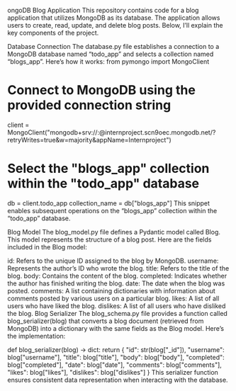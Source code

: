 ongoDB Blog Application
This repository contains code for a blog application that utilizes MongoDB as its database. The application allows users to create, read, update, and delete blog posts. Below, I’ll explain the key components of the project.

Database Connection
The database.py file establishes a connection to a MongoDB database named “todo_app” and selects a collection named “blogs_app”. Here’s how it works:
from pymongo import MongoClient

# Connect to MongoDB using the provided connection string
client = MongoClient("mongodb+srv://<username>:<password>@internproject.scn9oec.mongodb.net/?retryWrites=true&w=majority&appName=Internproject")

# Select the "blogs_app" collection within the "todo_app" database
db = client.todo_app
collection_name = db["blogs_app"]
This snippet enables subsequent operations on the “blogs_app” collection within the “todo_app” database.

Blog Model
The blog_model.py file defines a Pydantic model called Blog. This model represents the structure of a blog post. Here are the fields included in the Blog model:

id: Refers to the unique ID assigned to the blog by MongoDB.
username: Represents the author’s ID who wrote the blog.
title: Refers to the title of the blog.
body: Contains the content of the blog.
completed: Indicates whether the author has finished writing the blog.
date: The date when the blog was posted.
comments: A list containing dictionaries with information about comments posted by various users on a particular blog.
likes: A list of all users who have liked the blog.
dislikes: A list of all users who have disliked the blog.
Blog Serializer
The blog_schema.py file provides a function called blog_serializer(blog) that converts a blog document (retrieved from MongoDB) into a dictionary with the same fields as the Blog model. Here’s the implementation:

def blog_serializer(blog) -> dict:
    return {
        "id": str(blog["_id"]),
        "username": blog["username"],
        "title": blog["title"],
        "body": blog["body"],
        "completed": blog["completed"],
        "date": blog["date"],
        "comments": blog["comments"],
        "likes": blog["likes"],
        "dislikes": blog["dislikes"]
    }
This serializer function ensures consistent data representation when interacting with the database.
